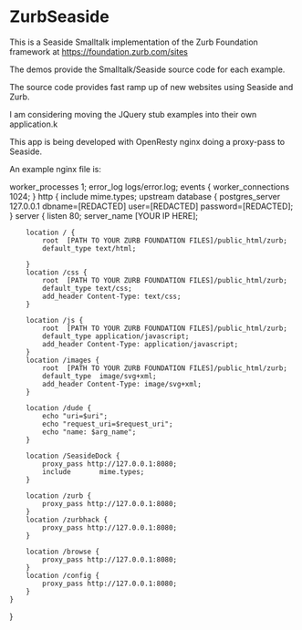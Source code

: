 # ZurbSeaside

This is a Seaside Smalltalk implementation of the  Zurb Foundation framework at  https://foundation.zurb.com/sites

The demos provide the Smalltalk/Seaside  source code for each example.

The source code provides fast ramp up of new websites using Seaside and Zurb.

I am considering moving the JQuery stub examples into their own application.k




This app is being developed with OpenResty nginx doing a proxy-pass to Seaside.


An example nginx file is:

worker_processes  1;
error_log logs/error.log;
events {
    worker_connections 1024;
}
http {
    include    mime.types;
    upstream database {
       postgres_server 127.0.0.1 dbname=[REDACTED] user=[REDACTED] password=[REDACTED];
    }
    server {
        listen 80;
        server_name [YOUR IP HERE];

        location / {
            root  [PATH TO YOUR ZURB FOUNDATION FILES]/public_html/zurb;
            default_type text/html;

        }
        location /css {
            root  [PATH TO YOUR ZURB FOUNDATION FILES]/public_html/zurb;
            default_type text/css;
            add_header Content-Type: text/css;
        }

        location /js {
            root  [PATH TO YOUR ZURB FOUNDATION FILES]/public_html/zurb;
            default_type application/javascript;
            add_header Content-Type: application/javascript;
        }
        location /images {
            root  [PATH TO YOUR ZURB FOUNDATION FILES]/public_html/zurb;
            default_type  image/svg+xml;
            add_header Content-Type: image/svg+xml;
        }

        location /dude {
            echo "uri=$uri";
            echo "request_uri=$request_uri";
            echo "name: $arg_name";
        }

        location /SeasideDock {
            proxy_pass http://127.0.0.1:8080;
            include       mime.types;
        }

        location /zurb {
            proxy_pass http://127.0.0.1:8080;
        }
        location /zurbhack {
            proxy_pass http://127.0.0.1:8080;
        }

        location /browse {
            proxy_pass http://127.0.0.1:8080;
        }
        location /config {
            proxy_pass http://127.0.0.1:8080;
        }
    }
}



